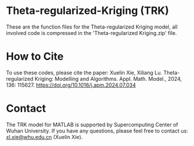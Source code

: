 # Theta-regularized-Kriging (TRK)
These are the function files for the Theta-regularized Kriging model, all involved code is compressed in the 'Theta-regularized Kriging.zip' file.

# How to Cite
To use these codes, please cite the paper: Xuelin Xie, Xiliang Lu. Theta-regularized Kriging: Modelling and Algorithms.
Appl. Math. Model., 2024, 136: 115627. https://doi.org/10.1016/j.apm.2024.07.034

# Contact
The TRK model for MATLAB is supported by Supercomputing Center of Wuhan University. If you have any questions, please feel free to contact us: xl.xie@whu.edu.cn (Xuelin Xie).
